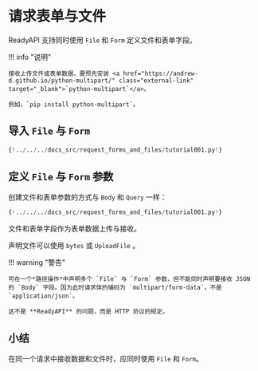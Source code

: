 # 请求表单与文件

ReadyAPI 支持同时使用 `File` 和 `Form` 定义文件和表单字段。

!!! info "说明"

    接收上传文件或表单数据，要预先安装 <a href="https://andrew-d.github.io/python-multipart/" class="external-link" target="_blank">`python-multipart`</a>。

    例如，`pip install python-multipart`。

## 导入 `File` 与 `Form`

```Python hl_lines="1"
{!../../../docs_src/request_forms_and_files/tutorial001.py!}
```

## 定义 `File` 与 `Form` 参数

创建文件和表单参数的方式与 `Body` 和 `Query` 一样：

```Python hl_lines="8"
{!../../../docs_src/request_forms_and_files/tutorial001.py!}
```

文件和表单字段作为表单数据上传与接收。

声明文件可以使用 `bytes` 或 `UploadFile` 。

!!! warning "警告"

    可在一个*路径操作*中声明多个 `File` 与 `Form` 参数，但不能同时声明要接收 JSON 的 `Body` 字段。因为此时请求体的编码为 `multipart/form-data`，不是 `application/json`。

    这不是 **ReadyAPI** 的问题，而是 HTTP 协议的规定。

## 小结

在同一个请求中接收数据和文件时，应同时使用 `File` 和 `Form`。
